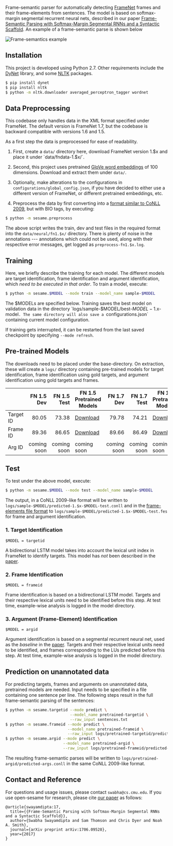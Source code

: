 Frame-semantic parser for automatically detecting [FrameNet](https://framenet.icsi.berkeley.edu/fndrupal/) frames and their frame-elements from sentences. The model is based on  softmax-margin segmental recurrent neural nets, described in our paper [Frame-Semantic Parsing with Softmax-Margin Segmental RNNs and a Syntactic Scaffold](https://arxiv.org/abs/1706.09528). An example of a frame-semantic parse is shown below

![Frame-semantics example](fig/fsp-example.png)

## Installation

This project is developed using Python 2.7. Other requirements include the [DyNet](http://dynet.readthedocs.io/en/latest/python.html) library, and some [NLTK](https://www.nltk.org/) packages.

```sh
$ pip install dynet
$ pip install nltk
$ python -m nltk.downloader averaged_perceptron_tagger wordnet
```

## Data Preprocessing

This codebase only handles data in the XML format specified under FrameNet. The default version is FrameNet 1.7, but the codebase is backward compatible with versions 1.6 and 1.5.

As a first step the data is preprocessed for ease of readability.

1. First, create a `data/` directory here, download FrameNet version 1.$x and place it under `data/fndata-1.$x/`.

2. Second, this project uses pretrained [GloVe word embeddings](https://nlp.stanford.edu/projects/glove/) of 100 dimensions. Download and extract them under `data/`.

3. Optionally, make alterations to the configurations in `configurations/global_config.json`, if you have decided to either use a different version of FrameNet, or different pretrained embeddings, etc.

4. Preprocess the data by first converting into a [format similar to CoNLL 2009](https://ufal.mff.cuni.cz/conll2009-st/task-description.html), but with BIO tags, by executing:
```sh
$ python -m sesame.preprocess
```
The above script writes the train, dev and test files in the required format into the `data/neural/fn1.$x/` directory. There is plenty of noise in the annotations --- annotations which could not be used, along with their respective error messages, get logged as `preprocess-fn1.$x.log`.


## Training

Here, we briefly describe the training for each model. The different models are target identification, frame identification and argument identification, which *need to be executed in that order*. To train a model, execute:

```sh
$ python -m sesame.$MODEL --mode train --model_name sample-$MODEL
```

The $MODELs are specified below. Training saves the best model on validation data in the directory `logs/sample-$MODEL/best-$MODEL-1.$x-model`. The same directory will also save a `configurations.json` containing current model configuration.

If training gets interrupted, it can be restarted from the last saved checkpoint by specifying `--mode refresh`.

## Pre-trained Models

The downloads need to be placed under the base-directory. On extraction, these will create a `logs/` directory containing pre-trained models for target identification, frame identification using gold targets, and argument identification using gold targets and frames.

|           |  FN 1.5 Dev | FN 1.5 Test | FN 1.5 Pretrained Models                                                                             |  FN 1.7 Dev | FN 1.7 Test | FN 1.7 Pretrained Models                                                                             |
|-----------|------------:|------------:|------------------------------------------------------------------------------------------------------|------------:|------------:|------------------------------------------------------------------------------------------------------|
| Target ID |       80.05 |       73.38 | [Download](http://www.cs.cmu.edu/~sswayamd/open-sesame-v1.1-models/fn1.5-pretrained-targetid.tar.gz) |       79.78 |       74.21 | [Download](http://www.cs.cmu.edu/~sswayamd/open-sesame-v1.1-models/fn1.7-pretrained-targetid.tar.gz) |
| Frame ID  |       89.36 |       86.65 | [Download](http://www.cs.cmu.edu/~sswayamd/open-sesame-v1.1-models/fn1.5-pretrained-frameid.tar.gz)  |       89.66 |       86.49 | [Download](http://www.cs.cmu.edu/~sswayamd/open-sesame-v1.1-models/fn1.7-pretrained-frameid.tar.gz)  |
| Arg ID    | coming soon | coming soon | coming soon                                                                                          | coming soon | coming soon | coming soon                                                                                          |

## Test
To test under the above model, execute:

```sh
$ python -m sesame.$MODEL --mode test --model_name sample-$MODEL
```

The output, in a CoNLL 2009-like format will be written to `logs/sample-$MODEL/predicted-1.$x-$MODEL-test.conll` and in the [frame-elements file format](https://github.com/Noahs-ARK/semafor/tree/master/training/data) to `logs/sample-$MODEL/predicted-1.$x-$MODEL-test.fes` for frame and argument identification.

### 1. Target Identification

`$MODEL = targetid`

A bidirectional LSTM model takes into account the lexical unit index in FrameNet to identify targets. This model has *not* been described in the [paper](https://arxiv.org/abs/1706.09528).

### 2. Frame Identification

`$MODEL = frameid`

Frame identification is based on a bidirectional LSTM model. Targets and their respective lexical units need to be identified before this step. At test time, example-wise analysis is logged in the model directory.

### 3. Argument (Frame-Element) Identification

`$MODEL = argid`

Argument identification is based on a segmental recurrent neural net, used as the *baseline* in the [paper](https://arxiv.org/abs/1706.09528). Targets and their respective lexical units need to be identified, and frames corresponding to the LUs predicted before this step. At test time, example-wise analysis is logged in the model directory.

## Prediction on unannotated data

For predicting targets, frames and arguments on unannotated data, pretrained models are needed. Input needs to be specified in a file containing one sentence per line. The following steps result in the full frame-semantic parsing of the sentences:

```sh
$ python -m sesame.targetid --mode predict \
                            --model_name pretrained-targetid \
                            --raw_input sentences.txt
$ python -m sesame.frameid --mode predict \
                           --model_name pretrained-frameid \
                           --raw_input logs/pretrained-targetid/predicted-targets.conll
$ python -m sesame.argid --mode predict \
                         --model_name pretrained-argid \
                         --raw_input logs/pretrained-frameid/predicted-frames.conll
```

The resulting frame-semantic parses will be written to `logs/pretrained-argid/predicted-args.conll` in the same CoNLL 2009-like format.

## Contact and Reference

For questions and usage issues, please contact `swabha@cs.cmu.edu`. If you use open-sesame for research, please cite [our paper](https://arxiv.org/pdf/1706.09528.pdf) as follows:

```
@article{swayamdipta:17,
  title={{Frame-Semantic Parsing with Softmax-Margin Segmental RNNs and a Syntactic Scaffold}},
  author={Swabha Swayamdipta and Sam Thomson and Chris Dyer and Noah A. Smith},
  journal={arXiv preprint arXiv:1706.09528},
  year={2017}
}
```

